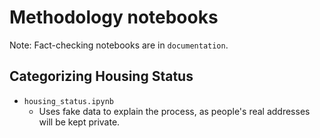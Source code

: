 # Methodology notebooks

Note: Fact-checking notebooks are in `documentation`.

## Categorizing Housing Status

- `housing_status.ipynb`
  - Uses fake data to explain the process, as people's real addresses will be kept private.
